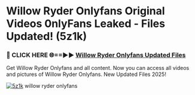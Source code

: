 # Willow Ryder Onlyfans Original Videos 0nlyFans Leaked - Files Updated! (5z1k)

<h3>🔴 CLICK HERE 🌐==►► <a href="https://tinyurl.com/4seja8ks" rel="nofollow">Willow Ryder Onlyfans Updated Files</a></h3>

Get Willow Ryder Onlyfans and all content. Now you can access all videos and pictures of Willow Ryder Onlyfans. New Updated Files 2025!

[![5z1k](https://i.imgur.com/EWjZXRe.gif)](https://tinyurl.com/4seja8ks)
willow ryder onlyfans